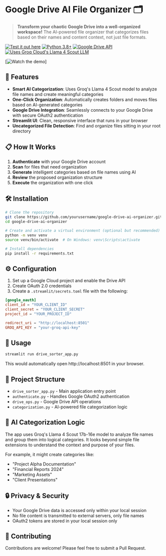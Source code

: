 # Google Drive AI File Organizer 🗂️

> **Transform your chaotic Google Drive into a well-organized workspace!** The AI-powered file organizer that categorizes files based on their names and content context, not just file formats.

[![Test it out here](https://img.shields.io/badge/Made%20with-Streamlit-FF4B4B.svg)](https://gdrive-organizer.streamlit.app/)
[![Python 3.8+](https://img.shields.io/badge/Python-3.8+-blue.svg)](https://www.python.org/downloads/)
[![Google Drive API](https://img.shields.io/badge/Google%20Drive-API-green.svg)](https://developers.google.com/drive/api)
[![Uses Groq Cloud's Llama 4 Scout LLM](https://img.shields.io/badge/LLM-Groq-purple.svg)](https://console.groq.com/playground)

[![Watch the demo](https://drive.google.com/file/d/1fzW-4pGo1o1a0nEt-qrW5AyYaAcD1cxY/view?usp=sharing)]

## 🚀 Features

- **Smart AI Categorization**: Uses Groq's Llama 4 Scout model to analyze file names and create meaningful categories
- **One-Click Organization**: Automatically creates folders and moves files based on AI-generated categories
- **Google Drive Integration**: Seamlessly connects to your Google Drive with secure OAuth2 authentication
- **Streamlit UI**: Clean, responsive interface that runs in your browser
- **Uncategorized File Detection**: Find and organize files sitting in your root directory

## 📋 How It Works

1. **Authenticate** with your Google Drive account
2. **Scan** for files that need organization
3. **Generate** intelligent categories based on file names using AI
4. **Review** the proposed organization structure
5. **Execute** the organization with one click

## 🛠️ Installation

```bash
# Clone the repository
git clone https://github.com/yourusername/google-drive-ai-organizer.git
cd google-drive-ai-organizer

# Create and activate a virtual environment (optional but recommended)
python -m venv venv
source venv/bin/activate  # On Windows: venv\Scripts\activate

# Install dependencies
pip install -r requirements.txt
```

## ⚙️ Configuration

1. Set up a Google Cloud project and enable the Drive API
2. Create OAuth 2.0 credentials
3. Create a `.streamlit/secrets.toml` file with the following:

```toml
[google_oauth]
client_id = "YOUR_CLIENT_ID"
client_secret = "YOUR_CLIENT_SECRET"
project_id = "YOUR_PROJECT_ID"

redirect_uri = "http://localhost:8501"
GROQ_API_KEY = "your-groq-api-key"
```

## 🚀 Usage

```bash
streamlit run drive_sorter_app.py
```

This would automatically open http://localhost:8501 in your browser.

## 🧩 Project Structure

- `drive_sorter_app.py` - Main application entry point
- `authenticate.py` - Handles Google OAuth2 authentication
- `drive_ops.py` - Google Drive API operations
- `categorization.py` - AI-powered file categorization logic

## 🧠 AI Categorization Logic

The app uses Groq's Llama 4 Scout 17b-16e model to analyze file names and group them into logical categories. It looks beyond simple file extensions to understand the context and purpose of your files.

For example, it might create categories like:
- "Project Alpha Documentation"
- "Financial Reports 2024"
- "Marketing Assets"
- "Client Presentations"

## 🔒 Privacy & Security

- Your Google Drive data is accessed only within your local session
- No file content is transmitted to external servers, only file names
- OAuth2 tokens are stored in your local session only

## 🤝 Contributing

Contributions are welcome! Please feel free to submit a Pull Request.
